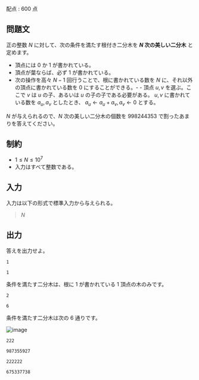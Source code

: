 配点 : $600$ 点

## 問題文

正の整数 $N$ に対して、次の条件を満たす根付き二分木を **$N$ 次の美しい二分木** と定めます。

- 頂点には $0$ か $1$ が書かれている。
- 頂点が葉ならば、必ず $1$ が書かれている。
- 次の操作を高々 $N-1$ 回行うことで、根に書かれている数を $N$ に、それ以外の頂点に書かれている数を $0$ にすることができる。-   - 頂点 $u, v$ を選ぶ。ここで $v$ は $u$ の子、あるいは $u$ の子の子である必要がある。 $u,v$ に書かれている数を $a_u, a_v$ としたとき、 $a_u \gets a_u + a_v, a_v \gets 0$ とする。

$N$ が与えられるので、$N$ 次の美しい二分木の個数を $998244353$ で割ったあまりを答えてください。

## 制約

- $1 \leq N \leq 10^7$
- 入力はすべて整数である。

## 入力

入力は以下の形式で標準入力から与えられる。

> $N$

## 出力

答えを出力せよ。

```input1
1
```

```output1
1
```

条件を満たす二分木は、根に $1$ が書かれている $1$ 頂点の木のみです。

```input2
2
```

```output2
6
```

条件を満たす二分木は次の $6$ 通りです。

![image](https://img.atcoder.jp/ghi/37c6125e227d459cd725b6ccec96e2c8.png)

```input3
222
```

```output3
987355927
```

```input4
222222
```

```output4
675337738
```